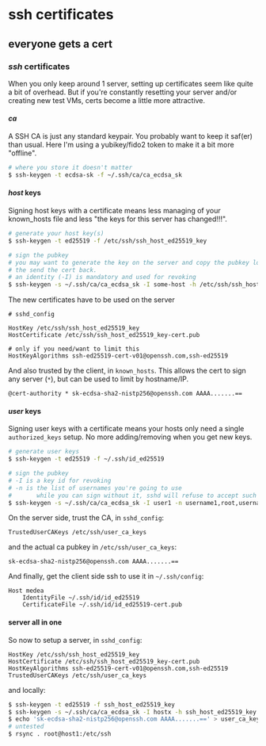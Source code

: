 # ssh certificates

## everyone gets a cert

### _ssh_ certificates

When you only keep around 1 server,
setting up certificates seem like quite a bit of overhead.
But if you're constantly resetting your server
and/or creating new test VMs, certs become a little more attractive.

#### _ca_

A SSH CA is just any standard keypair.
You probably want to keep it saf(er) than usual.
Here I'm using a yubikey/fido2 token to make it a bit more "offline".

```sh
# where you store it doesn't matter
$ ssh-keygen -t ecdsa-sk -f ~/.ssh/ca/ca_ecdsa_sk
```

#### _host_ keys

Signing host keys with a certificate means less managing of your known_hosts file
and less "the keys for this server has changed!!!".

```sh
# generate your host key(s)
$ ssh-keygen -t ed25519 -f /etc/ssh/ssh_host_ed25519_key

# sign the pubkey
# you may want to generate the key on the server and copy the pubkey locally to sign,
# the send the cert back.
# an identity (-I) is mandatory and used for revoking
$ ssh-keygen -s ~/.ssh/ca/ca_ecdsa_sk -I some-host -h /etc/ssh/ssh_host_ed25519_key
```

The new certificates have to be used on the server

```sshdconfig
# sshd_config

HostKey /etc/ssh/ssh_host_ed25519_key
HostCertificate /etc/ssh/ssh_host_ed25519_key-cert.pub

# only if you need/want to limit this
HostKeyAlgorithms ssh-ed25519-cert-v01@openssh.com,ssh-ed25519
```

And also trusted by the client, in `known_hosts`.
This allows the cert to sign any server (`*`), but can be used to limit by hostname/IP.

```
@cert-authority * sk-ecdsa-sha2-nistp256@openssh.com AAAA.......==
```

#### _user_ keys

Signing user keys with a certificate means your hosts only need a single `authorized_keys` setup.
No more adding/removing when you get new keys.

```sh
# generate user keys
$ ssh-keygen -t ed25519 -f ~/.ssh/id_ed25519

# sign the pubkey
# -I is a key id for revoking
# -n is the list of usernames you're going to use
#       while you can sign without it, sshd will refuse to accept such certs by default.
$ ssh-keygen -s ~/.ssh/ca/ca_ecdsa_sk -I user1 -n username1,root,username2 ~/.ssh/id_ed25519.pub
```

On the server side, trust the CA, in `sshd_config`:

```sshdconfig
TrustedUserCAKeys /etc/ssh/user_ca_keys
```

and the actual ca pubkey in `/etc/ssh/user_ca_keys`:

```
sk-ecdsa-sha2-nistp256@openssh.com AAAA.......==
```

And finally, get the client side ssh to use it in `~/.ssh/config`:

```sshconfig
Host medea
    IdentityFile ~/.ssh/id/id_ed25519
    CertificateFile ~/.ssh/id/id_ed25519-cert.pub
```

#### server all in one

So now to setup a server, in `sshd_config`:

```sshdconfig
HostKey /etc/ssh/ssh_host_ed25519_key
HostCertificate /etc/ssh/ssh_host_ed25519_key-cert.pub
HostKeyAlgorithms ssh-ed25519-cert-v01@openssh.com,ssh-ed25519
TrustedUserCAKeys /etc/ssh/user_ca_keys
```

and locally:

```sh
$ ssh-keygen -t ed25519 -f ssh_host_ed25519_key
$ ssh-keygen -s ~/.ssh/ca/ca_ecdsa_sk -I hostx -h ssh_host_ed25519_key.pub
$ echo 'sk-ecdsa-sha2-nistp256@openssh.com AAAA.......==' > user_ca_keys
# untested
$ rsync . root@host1:/etc/ssh
```
